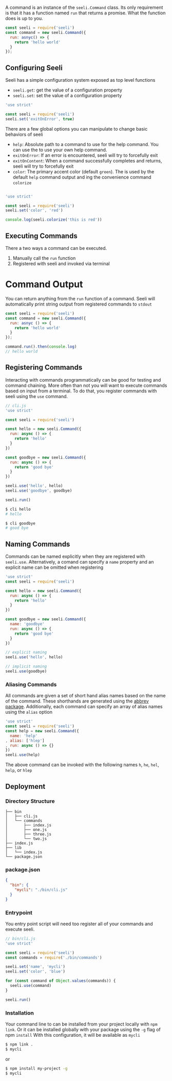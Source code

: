 A command is an instance of the `seeli.Command` class. Its only requirement is
that it has a function named `run` that returns a promise. What the function does is up to you.

```javascript
const seeli = require('seeli')
const command = new seeli.Command({
  run: asnyc() => {
    return 'hello world'
  }
});
```

## Configuring Seeli

Seeli has a simple configuration system exposed as top level functions
* `seeli.get`: get the value of a configuration property
* `seeli.set`: set the value of a configuration property

```javascript
'use strict'

const seeli = require('seeli')
seeli.set('exitOnError', true)
```

There are a few global options you can manipulate to change basic behaviors
of seeli

* `help`: Absolute path to a command to use for the help command. You can use the to use your own help command.
* `exitOnError`: If an error is encountered, seeli will try to forcefully exit
* `exitOnContent`: When a command successfully completes and returns, seeli will try to forcefully exit
* `color`: The primary accent color (default `green`). The is used by the default
  `help` command output and ing the convenience command `colorize`

```javascript

'use strict'

const seeli = require('seeli')
seeli.set('color', 'red')

console.log(seeli.colorize('this is red'))
```

## Executing Commands

There a two ways a command can be executed.

1. Manually call the `run` function
2. Registered with seeli and invoked via terminal

# Command Output

You can return anything from the `run` function of a command. Seeli will automatically
print string output from registered commands to `stdout`


```javascript
const seeli = require('seeli')
const command = new seeli.Command({
  run: asnyc () => {
    return 'hello world'
  }
});

command.run().then(console.log)
// hello world
```

## Registering Commands

Interacting with commands programmatically can be good for testing and
command chaining. More often than not you will want to execute commands based
on input from a terminal. To do that, you register commands with seeli
using the `use` command.


```javascript
// cli.js
'use strict'

const seeli = require('seeli')

const hello = new seeli.Command({
  run: async () => {
    return 'hello'
  }
})

const goodbye = new seeli.Command({
  run: async () => {
    return 'good bye'
  }
})

seeli.use('hello', hello)
seeli.use('goodbye', goodbye)

seeli.run()
```

```bash
$ cli hello
# hello

$ cli goodbye
# good bye
```

## Naming Commands

Commands can be named explicitly when they are registered with `seeli.use`.
Alternatively, a comand can specify a `name` property and an explicit name
can be omitted when registering

```javascript
'use strict'
const seeli = require('seeli')

const hello = new seeli.Command({
  run: async () => {
    return 'hello'
  }
})

const goodbye = new seeli.Command({
  name: 'goodbye'
  run: async () => {
    return 'good bye'
  }
})

// explicit naming
seeli.use('hello', hello)

// implicit naming
seeli.use(goodbye)
```

### Aliasing Commands

All commands are given a set of short hand alias names based on the name of the command.
These shorthands are generated using the [abbrev package](https://www.npmjs.com/package/abbrev).
Additionally, each command can specify an array of alias names using the `alias` option

```javascript
'use strict'
const seeli = require('seeli')
const help = new seeli.Command({
  name: 'help'
, alias: ['hlep']
, run: async () => {}
})
seeli.use(help)
```

The above command can be invoked with the following names `h`, `he`, `hel`, `help`, or `hlep`

## Deployment

### Directory Structure

```
├── bin
│   ├── cli.js
│   └── commands
│       ├── index.js
│       ├── one.js
│       ├── three.js
│       └── two.js
├── index.js
├── lib
│   └── index.js
└── package.json
```

### package.json

```json
{
  "bin": {
    "mycli": "./bin/cli.js"
  }
}
```

### Entrypoint

You entry point script will need too register all of your commands and execute seeli.

```javascript
// bin/cli.js
'use strict'

const seeli = require('seeli')
const commands = require('./bin/commands')

seeli.set('name', 'mycli')
seeli.set('color', 'blue')

for (const command of Object.values(commands)) {
  seeli.use(command)
}

seeli.run()
```

### Installation

Your command line to can be installed from your project locally with `npm link`.
Or it can be installed globally with your package using the `-g` flag of npm `install`
With this configuration, it will be available as `mycli`

```bash
$ npm link .
$ mycli
```
or
```bash
$ npm install my-project -g
$ mycli
```


